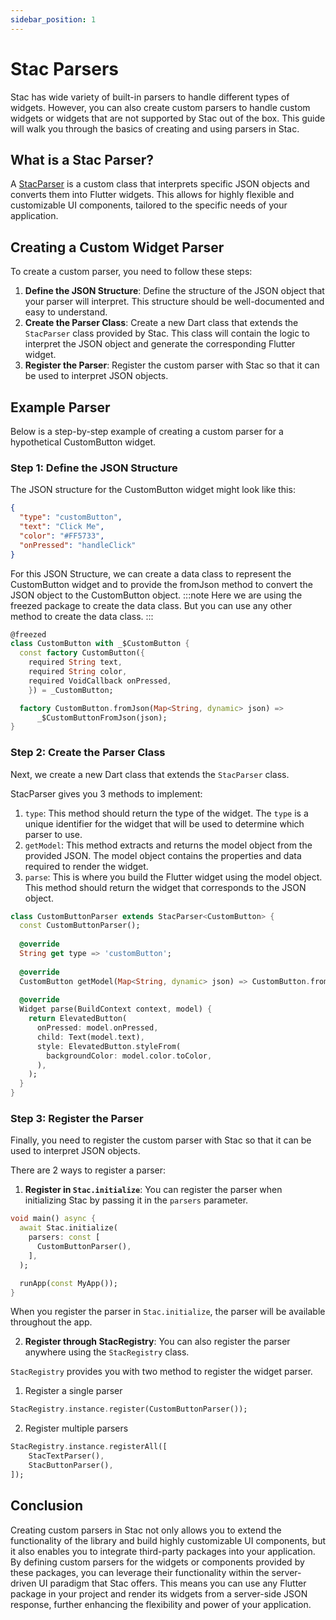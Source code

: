 ```yaml
---
sidebar_position: 1
---
```


# Stac Parsers

Stac has wide variety of built-in parsers to handle different types of widgets.
However, you can also create custom parsers to handle custom widgets or widgets that are not supported by Stac out of the box.
This guide will walk you through the basics of creating and using parsers in Stac.

## What is a Stac Parser?

A [StacParser](https://github.com/StacDev/stac/blob/dev/packages/stac_framework/lib/src/stac_parser.dart) is a custom class that interprets specific JSON objects and converts them into Flutter widgets. 
This allows for highly flexible and customizable UI components, tailored to the specific needs of your application.

## Creating a Custom Widget Parser

To create a custom parser, you need to follow these steps:

1. **Define the JSON Structure**: Define the structure of the JSON object that your parser will interpret. This structure should be well-documented and easy to understand.
2. **Create the Parser Class**: Create a new Dart class that extends the `StacParser` class provided by Stac. This class will contain the logic to interpret the JSON object and generate the corresponding Flutter widget.
3. **Register the Parser**: Register the custom parser with Stac so that it can be used to interpret JSON objects.

## Example Parser

Below is a step-by-step example of creating a custom parser for a hypothetical CustomButton widget.

### Step 1: Define the JSON Structure

The JSON structure for the CustomButton widget might look like this:

```json
{
  "type": "customButton",
  "text": "Click Me",
  "color": "#FF5733",
  "onPressed": "handleClick"
}
```

For this JSON Structure, we can create a data class to represent the CustomButton widget and to provide the fromJson method to convert the JSON object to the CustomButton object.
:::note
Here we are using the freezed package to create the data class. But you can use any other method to create the data class.
:::

```dart
@freezed
class CustomButton with _$CustomButton {
  const factory CustomButton({
    required String text,
    required String color,
    required VoidCallback onPressed,
    }) = _CustomButton;

  factory CustomButton.fromJson(Map<String, dynamic> json) =>
      _$CustomButtonFromJson(json);
}
```

### Step 2: Create the Parser Class

Next, we create a new Dart class that extends the `StacParser` class.

StacParser gives you 3 methods to implement:

1. `type`: This method should return the type of the widget. The `type` is a unique identifier for the widget that will be used to determine which parser to use.
2. `getModel`: This method extracts and returns the model object from the provided JSON. The model object contains the properties and data required to render the widget.
3. `parse`: This is where you build the Flutter widget using the model object. This method should return the widget that corresponds to the JSON object.

```dart
class CustomButtonParser extends StacParser<CustomButton> {
  const CustomButtonParser();
  
  @override
  String get type => 'customButton';
  
  @override
  CustomButton getModel(Map<String, dynamic> json) => CustomButton.fromJson(json);
  
  @override
  Widget parse(BuildContext context, model) {
    return ElevatedButton(
      onPressed: model.onPressed,
      child: Text(model.text),
      style: ElevatedButton.styleFrom(
        backgroundColor: model.color.toColor,
      ),
    );
  }
}
```


### Step 3: Register the Parser

Finally, you need to register the custom parser with Stac so that it can be used to interpret JSON objects.

There are 2 ways to register a parser:

1. **Register in `Stac.initialize`**: You can register the parser when initializing Stac by passing it in the `parsers` parameter.

```dart
void main() async {
  await Stac.initialize(
    parsers: const [
      CustomButtonParser(),
    ],
  );

  runApp(const MyApp());
}
```

When you register the parser in `Stac.initialize`, the parser will be available throughout the app.

2. **Register through StacRegistry**: You can also register the parser anywhere using the `StacRegistry` class.

`StacRegistry` provides you with two method to register the widget parser.

1. Register a single parser

```dart
StacRegistry.instance.register(CustomButtonParser());
```

2. Register multiple parsers

```dart
StacRegistry.instance.registerAll([
    StacTextParser(),
    StacButtonParser(),
]);
```

## Conclusion

Creating custom parsers in Stac not only allows you to extend the functionality of the library and build highly customizable UI components, but it also enables you to integrate third-party packages into your application. By defining custom parsers for the widgets or components provided by these packages, you can leverage their functionality within the server-driven UI paradigm that Stac offers. This means you can use any Flutter package in your project and render its widgets from a server-side JSON response, further enhancing the flexibility and power of your application.

